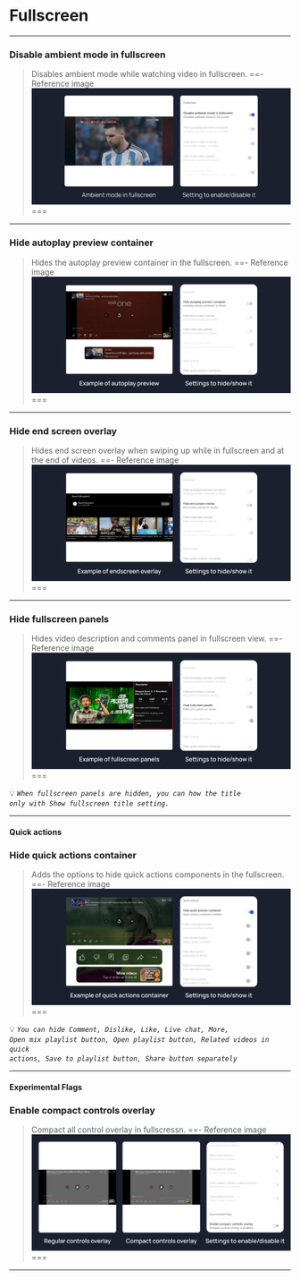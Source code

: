 # Fullscreen
---
### Disable ambient mode in fullscreen
>Disables ambient mode while watching video in fullscreen.
==- Reference image
![](/assets/youtube/fullscreen/disable-ambient-mode-in-fullscreen.jpg)
===
---

### Hide autoplay preview container
>Hides the autoplay preview container in the fullscreen.
==- Reference image
![](/assets/youtube/fullscreen/hide-autoplay-preview.jpg)
===
---
### Hide end screen overlay
>Hides end screen overlay when swiping up while in fullscreen and at the end of videos.
==- Reference image
![](/assets/youtube/fullscreen/hide-endscreen-overlay.jpg)
===
---
### Hide fullscreen panels
>Hides video description and comments panel in fullscreen view.
==- Reference image
![](/assets/youtube/fullscreen/hide-fullscreen-panels.jpg)
===

💡 <code><i>When fullscreen panels are hidden, you can how the title only with Show fullscreen title setting.</i></code>

---
#### Quick actions

### Hide quick actions container
>Adds the options to hide quick actions components in the fullscreen.
==- Reference image
![](/assets/youtube/fullscreen/hide-quick-actions-container.jpg)
===

💡 <code><i>You can hide Comment, Dislike, Like, Live chat, More, Open mix playlist button, Open playlist button, Related videos in quick actions, Save to playlist button, Share button separately</i></code>

---
#### Experimental Flags

### Enable compact controls overlay
>Compact all control overlay in fullscressn.
==- Reference image
![](/assets/youtube/fullscreen/enable-compact-controls-overlay.jpg)
===
---